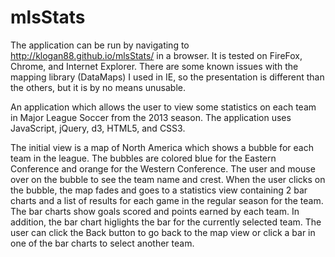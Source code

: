 mlsStats
========

The application can be run by navigating to http://klogan88.github.io/mlsStats/ in a browser.  It is tested on FireFox,
Chrome, and Internet Explorer.  There are some known issues with the mapping library (DataMaps) I used in IE, so the presentation
is different than the others, but it is by no means unusable.

An application which allows the user to view some statistics on each team in Major League Soccer from the 2013 season.
The application uses JavaScript, jQuery, d3, HTML5, and CSS3.

The initial view is a map of North America which shows a bubble for each team in the league.  The bubbles are colored
blue for the Eastern Conference and orange for the Western Conference.  The user and mouse over on the bubble to see the team
name and crest.  When the user clicks on the bubble, the map fades and goes to a statistics view containing 2 bar charts and 
a list of results for each game in the regular season for the team.  The bar charts show goals scored and points earned by 
each team.  In addition, the bar chart higlights the bar for the currently selected team.  The user can click the Back button
to go back to the map view or click a bar in one of the bar charts to select another team.
